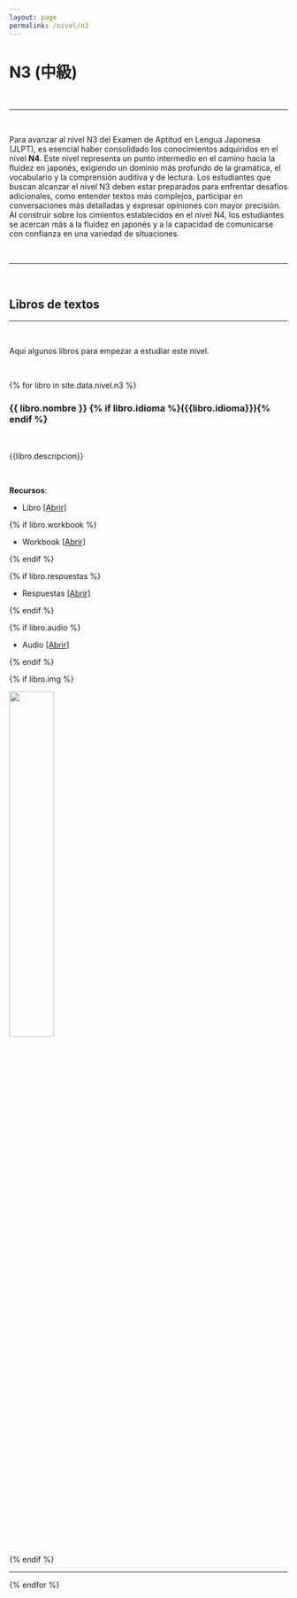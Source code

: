 ```yaml
---
layout: page
permalink: /nivel/n3
---
```



# N3 (中級)


<br>

---

<br>

Para avanzar al nivel N3 del Examen de Aptitud en Lengua Japonesa (JLPT), es esencial haber consolidado los conocimientos adquiridos en el nivel **N4**. Este nivel representa un punto intermedio en el camino hacia la fluidez en japonés, exigiendo un dominio más profundo de la gramática, el vocabulario y la comprensión auditiva y de lectura. Los estudiantes que buscan alcanzar el nivel N3 deben estar preparados para enfrentar desafíos adicionales, como entender textos más complejos, participar en conversaciones más detalladas y expresar opiniones con mayor precisión. Al construir sobre los cimientos establecidos en el nivel N4, los estudiantes se acercan más a la fluidez en japonés y a la capacidad de comunicarse con confianza en una variedad de situaciones.

<br>

---
<br>

## Libros de textos

---

<br>

Aqui algunos libros para empezar a estudiar este nivel.



<br>


{% for libro in site.data.nivel.n3 %}

### **{{ libro.nombre }}** {% if libro.idioma %}({{libro.idioma}}){% endif %}

<br>

{{libro.descripcion}}

<br>

**Recursos**:

- Libro <a href="{{libro.link}}" class="text-info" target="_blank">[Abrir] </a>

{% if libro.workbook %}

- Workbook <a href="{{libro.workbook}}" class="text-info" target="_blank">[Abrir] </a>

{% endif %}

{% if libro.respuestas %}

- Respuestas <a href="{{libro.respuestas}}" class="text-info" target="_blank">[Abrir] </a>

{% endif %}

{% if libro.audio %}

- Audio <a href="{{libro.audio}}" class="text-info" target="_blank">[Abrir] </a>

{% endif %}

{% if libro.img %}
<br>
<div class="row justify-content-center">
    <div class="col-md-6">
      <img width="40%" src="{{libro.img}}" class="img-fluid">
    </div>
</div>
{% endif %}

<br>

---

{% endfor %}
